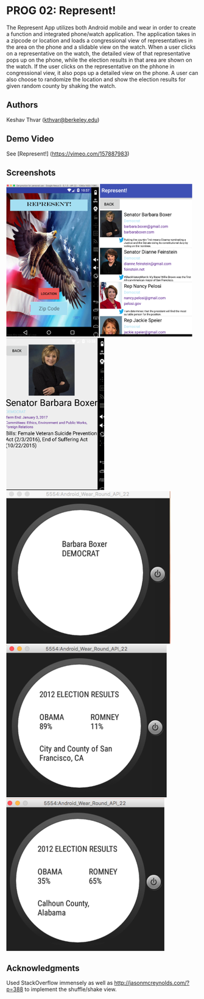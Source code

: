 # PROG 02: Represent!

The Represent App utilizes both Android mobile and wear in order to create a function and integrated phone/watch application. The application takes in a zipcode or location and loads a congressional view of representatives in the area on the phone and a slidable view on the watch. When a user clicks on a representative on the watch, the detailed view of that representative pops up on the phone, while the election results in that area are shown on the watch. If the user clicks on the representative on the phhone in congressional view, it also pops up a detailed view on the phone. A user can also choose to randomize the location and show the election results for given random county by shaking the watch. 


## Authors

Keshav Thvar ([kthvar@berkeley.edu](mailto:kthvar@berkeley.edu))

## Demo Video

See [Represent!] (https://vimeo.com/157887983)

## Screenshots

<img src="screenshots/title.png" height="400" alt="Screenshot"/>
<img src="screenshots/congressional.png" height="400" alt="Screenshot"/>
<img src="screenshots/detailed.png" height="400" alt="Screenshot"/>
<img src="screenshots/scrollable.png" height="400" alt="Screenshot"/>
<img src="screenshots/SF.png" height="400" alt="Screenshot"/>
<img src="screenshots/random.png" height="400" alt="Screenshot"/>

## Acknowledgments

Used StackOverflow immensely as well as http://jasonmcreynolds.com/?p=388 to implement the shuffle/shake view.

